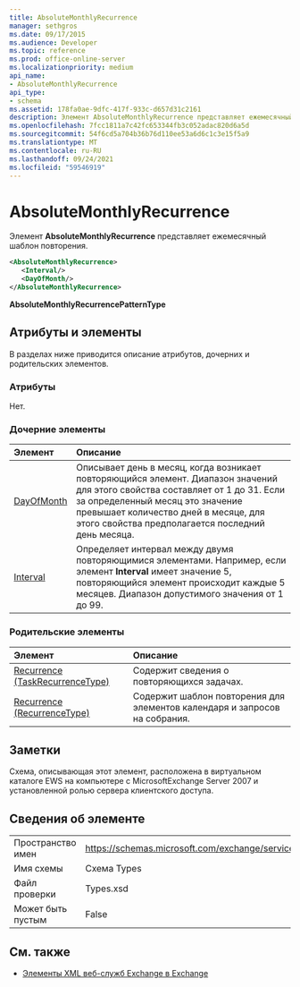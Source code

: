 ```yaml
---
title: AbsoluteMonthlyRecurrence
manager: sethgros
ms.date: 09/17/2015
ms.audience: Developer
ms.topic: reference
ms.prod: office-online-server
ms.localizationpriority: medium
api_name:
- AbsoluteMonthlyRecurrence
api_type:
- schema
ms.assetid: 178fa0ae-9dfc-417f-933c-d657d31c2161
description: Элемент AbsoluteMonthlyRecurrence представляет ежемесячный шаблон повторения.
ms.openlocfilehash: 7fcc1811a7c42fc653344fb3c052adac820d6a5d
ms.sourcegitcommit: 54f6cd5a704b36b76d110ee53a6d6c1c3e15f5a9
ms.translationtype: MT
ms.contentlocale: ru-RU
ms.lasthandoff: 09/24/2021
ms.locfileid: "59546919"
---
```

# <a name="absolutemonthlyrecurrence"></a>AbsoluteMonthlyRecurrence

Элемент **AbsoluteMonthlyRecurrence** представляет ежемесячный шаблон повторения. 
  
```xml
<AbsoluteMonthlyRecurrence>
   <Interval/>
   <DayOfMonth/>
</AbsoluteMonthlyRecurrence>
```

 **AbsoluteMonthlyRecurrencePatternType**
## <a name="attributes-and-elements"></a>Атрибуты и элементы

В разделах ниже приводится описание атрибутов, дочерних и родительских элементов.
  
### <a name="attributes"></a>Атрибуты

Нет.
  
### <a name="child-elements"></a>Дочерние элементы

|**Элемент**|**Описание**|
|:-----|:-----|
|[DayOfMonth](dayofmonth.md) <br/> |Описывает день в месяц, когда возникает повторяющийся элемент. Диапазон значений для этого свойства составляет от 1 до 31. Если за определенный месяц это значение превышает количество дней в месяце, для этого свойства предполагается последний день месяца.  <br/> |
|[Interval](interval.md) <br/> |Определяет интервал между двумя повторяющимися элементами. Например, если элемент **Interval** имеет значение 5, повторяющийся элемент происходит каждые 5 месяцев. Диапазон допустимого значения от 1 до 99.  <br/> |
   
### <a name="parent-elements"></a>Родительские элементы

|**Элемент**|**Описание**|
|:-----|:-----|
|[Recurrence (TaskRecurrenceType)](recurrence-taskrecurrencetype.md) <br/> |Содержит сведения о повторяющихся задачах.  <br/> |
|[Recurrence (RecurrenceType)](recurrence-recurrencetype.md) <br/> |Содержит шаблон повторения для элементов календаря и запросов на собрания.  <br/> |
   
## <a name="remarks"></a>Заметки

Схема, описывающая этот элемент, расположена в виртуальном каталоге EWS на компьютере с MicrosoftExchange Server 2007 и установленной ролью сервера клиентского доступа.
  
## <a name="element-information"></a>Сведения об элементе

|||
|:-----|:-----|
|Пространство имен  <br/> |https://schemas.microsoft.com/exchange/services/2006/types  <br/> |
|Имя схемы  <br/> |Схема Types  <br/> |
|Файл проверки  <br/> |Types.xsd  <br/> |
|Может быть пустым  <br/> |False  <br/> |
   
## <a name="see-also"></a>См. также

- [Элементы XML веб-служб Exchange в Exchange](ews-xml-elements-in-exchange.md)


